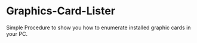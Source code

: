 # Graphics-Card-Lister
Simple Procedure to show you how to enumerate installed graphic cards in your PC.
